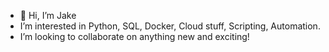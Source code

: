 - 👋 Hi, I’m Jake
- I’m interested in Python, SQL, Docker, Cloud stuff, Scripting, Automation.
- I’m looking to collaborate on anything new and exciting!

<!---
jldroid19/jldroid19 is a ✨ special ✨ repository because its `README.md` (this file) appears on your GitHub profile.
You can click the Preview link to take a look at your changes.
--->
